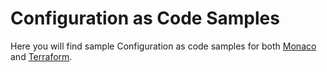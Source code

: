 # Configuration as Code Samples

Here you will find sample Configuration as code samples for both [Monaco](https://docs.dynatrace.com/docs/manage/configuration-as-code/monaco) and [Terraform](https://docs.dynatrace.com/docs/manage/configuration-as-code/terraform).